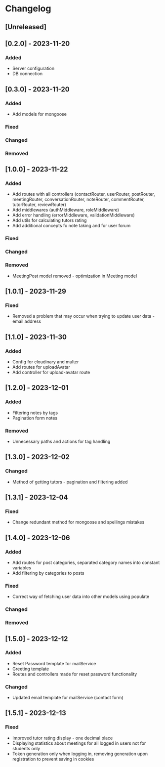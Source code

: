 # Changelog

## [Unreleased]

## [0.2.0] - 2023-11-20

### Added

- Server configuration
- DB connection

## [0.3.0] - 2023-11-20

### Added

- Add models for mongoose

### Fixed
### Changed
### Removed

## [1.0.0] - 2023-11-22

### Added

- Add routes with all controllers (contactRouter, userRouter, postRouter, meetingRouter, conversationRouter, noteRouter, commentRouter, tutorRouter, reviewRouter)
- Add middlewares (authMiddleware, roleMiddleware)
- Add error handling (errorMiddleware, validationMiddleware)
- Add utils for calculating tutors rating
- Add additional concepts fo note taking and for user forum

### Fixed
### Changed
### Removed

- MeetingPost model removed - optimization in Meeting model

## [1.0.1] - 2023-11-29

### Fixed

- Removed a problem that may occur when trying to update user data - email address 

## [1.1.0] - 2023-11-30

### Added

- Config for cloudinary and multer
- Add routes for uploadAvatar
- Add controller for upload-avatar route 

## [1.2.0] - 2023-12-01

### Added

- Filtering notes by tags
- Pagination form notes

### Removed

- Unnecessary paths and actions for tag handling

## [1.3.0] - 2023-12-02

### Changed

 - Method of getting tutors - pagination and filtering added

## [1.3.1] - 2023-12-04

### Fixed

 - Change redundant method for mongoose and spellings mistakes

 ## [1.4.0] - 2023-12-06

### Added

 - Add routes for post categories, separated category names into constant variables
 - Add filtering by categories to posts

### Fixed

 - Correct way of fetching user data into other models using populate

### Changed
### Removed

 ## [1.5.0] - 2023-12-12

### Added

 - Reset Password template for mailService
 - Greeting template
 - Routes and controllers made for reset password functionality 

### Changed
 - Updated email template for mailService (contact form)


 ## [1.5.1] - 2023-12-13

### Fixed

- Improved tutor rating display - one decimal place
- Displaying statistics about meetings for all logged in users not for students only
- Token generation only when logging in, removing generation upon registration to prevent saving in cookies